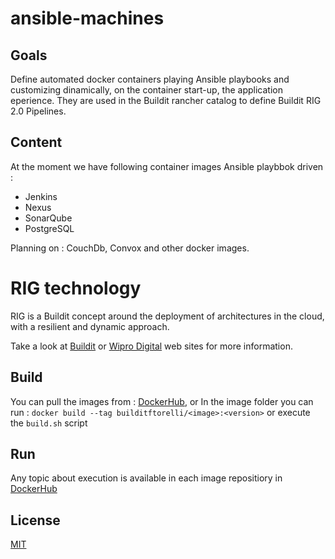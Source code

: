 # ansible-machines

## Goals

Define automated docker containers playing Ansible playbooks and customizing dinamically, on the container start-up, the application eperience. They are used in the Buildit rancher catalog to define Buildit RIG 2.0 Pipelines.

## Content

At the moment we have following container images Ansible playbbok driven :
* Jenkins
* Nexus
* SonarQube
* PostgreSQL

Planning on : CouchDb, Convox and other docker images.

# RIG technology

RIG is a Buildit concept around the deployment of architectures in the cloud, with a resilient and dynamic approach.

Take a look at [Buildit](https://buildit.digital/) or [Wipro Digital](http://wiprodigital.com/) web sites for more information.

## Build

You can pull the images from : [DockerHub](https://hub.docker.com/u/builditftorelli/), or
In the image folder you can run :
`docker build --tag builditftorelli/<image>:<version>` 
or execute the `build.sh` script

## Run 
Any topic about execution is available in each image repositiory in [DockerHub](https://hub.docker.com/u/builditftorelli/)

## License

[MIT](/LICENSE)

